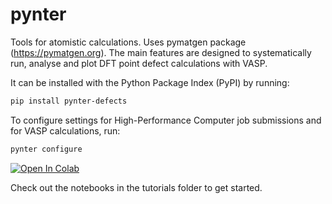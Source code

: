 # pynter
Tools for atomistic calculations. Uses pymatgen package (https://pymatgen.org). The main features are designed to systematically run, analyse and plot DFT point defect calculations with VASP. 

It can be installed with the Python Package Index (PyPI) by running:
```sh
pip install pynter-defects
```

To configure settings for High-Performance Computer job submissions and for VASP calculations, run:
```sh
pynter configure
```

[![Open In Colab](https://colab.research.google.com/assets/colab-badge.svg)](https://colab.research.google.com/github/lorenzo-villa-hub/<pynter>/blob/master/<notebook>.ipynb)

Check out the notebooks in the tutorials folder to get started.
